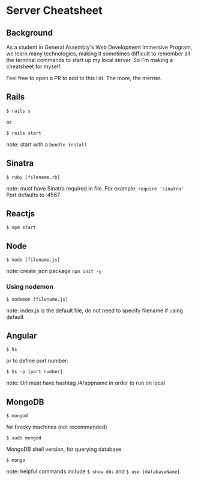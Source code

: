 # Server Cheatsheet
## Background
As a student in General Assembly's Web Development Immersive Program, we learn many technologies, making it sometimes difficult to remember all the terminal commands to start up my local server. So I'm making a cheatsheet for myself. 

Feel free to open a PR to add to this list. The more, the merrier.

## Rails
```
$ rails s
```
or
```
$ rails start
```
note: start with a ```bundle install```

## Sinatra
```
$ ruby [filename.rb]
```
note: must have Sinatra required in file. For example: ``` require 'sinatra' ```
Port defaults to :4567

## Reactjs
```
$ npm start
```

## Node
```
$ node [filename.js]
```
note: create json package ```npm init -y```

### Using nodemon
```
$ nodemon [filename.js]
```
note: index.js is the default file, do not need to specify filename if using default

## Angular
```
$ hs
```
or to define port number:
```
$ hs -p [port number]
```
note: Url must have hashtag /#/appname in order to run on local

## MongoDB
```
$ mongod
```
for finicky machines (not recommended)
```
$ sudo mongod
```
MongoDB shell version, for querying database
```
$ mongo
```
note: helpful commands include ``` $ show dbs ``` and ``` $ use [databaseName] ```
